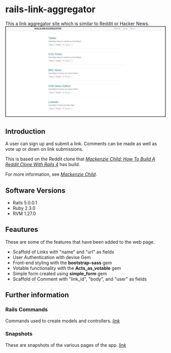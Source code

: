 
# rails-link-aggregator
This a link aggregator site which is similar to Reddit or Hacker News.
![Alt text](app/assets/images/FrontPage.jpg?raw=true "Hompage")

## Introduction
A user can sign up and submit a link. Comments can be made as well as vote up or down on link submissions.

This is based on the Reddit clone that [*Mackenzie Child: How To Build A Reddit Clone With Rails 4*](https://mackenziechild.me/12-in-12/1/) has build.

For more information, see [*Mackenzie Child*](https://mackenziechild.me/).

## Software Versions
*   Rails 5.0.0.1
*   Ruby 2.3.0
*   RVM 1.27.0

## Feautures
These are some of the features that have been added to the web page.
*   Scaffold of Links with "name" and "url" as fields
*   User Authentication with devise Gem
*   Front-end styling with the **bootstrap-sass** gem
*   Votable functionality with the **Acts_as_votable** gem
*   Simple form created using **simple_form** gem
*   Scaffold of Comment with "link_id", "body", and "user" as fields

## Further information
### Rails Commands
Commands used to create models and controllers.
[*link*](railsCommandInputs.md)

### Snapshots
These are snapshots of the various pages of the app.
[*link*](SNAPSHOTS.md)
